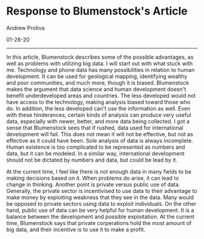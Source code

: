 # Response to Blumenstock's Article

Andrew Protiva 

01-28-20

---
In this article, Blumenstock describes some of the possible advantages, as well as problems with utilizing big data. I will start out with what stuck with me. Technology and phone data has many possibilities in relation to human development. It can be used for geological mapping, identifying wealthy and poor communities, and much more, though it is biased. Blumenstock makes the argument that data science and human development doesn't benefit underdeveloped areas and countries. The less developed would not have access to the technology, making analysis biased toward those who do. In addition, the less developed can't use the information as well. Even with these hinderances, certain kinds of analysis can produce very useful data, especially with newer, better, and more data being collected. I got a sense that Blumenstock sees that if rushed, data used for international development will fail. This does not mean it will not be effective, but not as effective as it could have been. Sole analysis of data is always incomplete. Human existence is too complicated to be represented as numbers and data, but it can be modeled. In a similar way, international development should not be dictated by numbers and data, but could be lead by it. 

At the current time, I feel like there is not enough data in many fields to be making decisions based on it. When problems do arise, it can lead to change in thinking. Another point is private versus public use of data. Generally, the private sector is incentivised to use data to their advantage to make money by exploiting weakness that they see in the data. Many would be opposed to private sectors using data to exploit individuals. On the other hand, public use of data can be very helpful for human development. It is a balance between the development and possible exploitation. At the current time, Blumenstock says that private corperations hold the most amount of big data, and their incentive is to use it to make a profit. 
